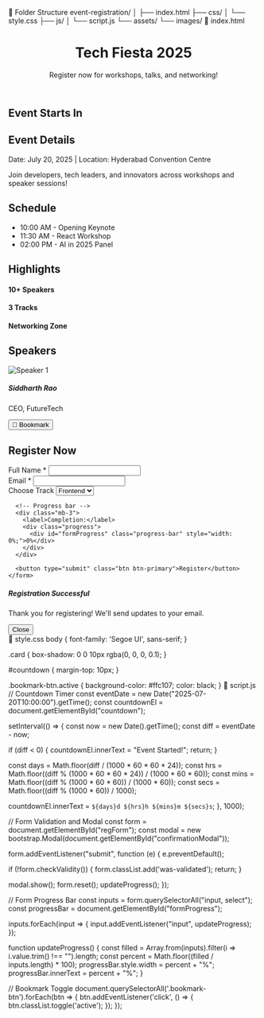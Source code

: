 📁 Folder Structure
event-registration/
│
├── index.html
├── css/
│   └── style.css
├── js/
│   └── script.js
└── assets/
    └── images/
📄 index.html
<!DOCTYPE html>
<html lang="en">
<head>
  <meta charset="UTF-8" />
  <meta name="viewport" content="width=device-width, initial-scale=1.0"/>
  <title>Tech Event Registration</title>
  <link rel="stylesheet" href="https://cdn.jsdelivr.net/npm/bootstrap@5.3.0/dist/css/bootstrap.min.css"/>
  <link rel="stylesheet" href="css/style.css"/>
</head>
<body>

  <!-- Header -->
  <header class="bg-primary text-white p-4 text-center">
    <h1>Tech Fiesta 2025</h1>
    <p>Register now for workshops, talks, and networking!</p>
  </header>

  <!-- Countdown Timer -->
  <section class="text-center p-3" id="countdownSection">
    <h2>Event Starts In</h2>
    <div id="countdown" class="fs-3 text-danger fw-bold"></div>
  </section>

  <!-- Event Details -->
  <section class="container my-5">
    <h2>Event Details</h2>
    <p>Date: July 20, 2025 | Location: Hyderabad Convention Centre</p>
    <p>Join developers, tech leaders, and innovators across workshops and speaker sessions!</p>
  </section>

  <!-- Schedule -->
  <section class="container my-5">
    <h2>Schedule</h2>
    <ul class="list-group">
      <li class="list-group-item">10:00 AM - Opening Keynote</li>
      <li class="list-group-item">11:30 AM - React Workshop</li>
      <li class="list-group-item">02:00 PM - AI in 2025 Panel</li>
    </ul>
  </section>

  <!-- Features -->
  <section class="container my-5">
    <h2 class="mb-4">Highlights</h2>
    <div class="row text-center">
      <div class="col-md-4">
        <div class="card p-3">
          <h4>10+ Speakers</h4>
        </div>
      </div>
      <div class="col-md-4">
        <div class="card p-3">
          <h4>3 Tracks</h4>
        </div>
      </div>
      <div class="col-md-4">
        <div class="card p-3">
          <h4>Networking Zone</h4>
        </div>
      </div>
    </div>
  </section>

  <!-- Speaker Section -->
  <section class="container my-5">
    <h2>Speakers</h2>
    <div class="row">
      <div class="col-md-4">
        <div class="card">
          <img src="assets/images/speaker1.jpg" class="card-img-top" alt="Speaker 1">
          <div class="card-body">
            <h5 class="card-title">Siddharth Rao</h5>
            <p class="card-text">CEO, FutureTech</p>
            <button class="btn btn-outline-secondary bookmark-btn">🔖 Bookmark</button>
          </div>
        </div>
      </div>
      <!-- Add more speaker cards as needed -->
    </div>
  </section>

  <!-- Registration Form -->
  <section class="container my-5">
    <h2>Register Now</h2>
    <form id="regForm" novalidate>
      <div class="mb-3">
        <label for="name" class="form-label">Full Name *</label>
        <input type="text" class="form-control" id="name" required>
      </div>
      <div class="mb-3">
        <label for="email" class="form-label">Email *</label>
        <input type="email" class="form-control" id="email" required>
      </div>
      <div class="mb-3">
        <label for="track" class="form-label">Choose Track</label>
        <select class="form-select" id="track">
          <option>Frontend</option>
          <option>Backend</option>
          <option>AI/ML</option>
        </select>
      </div>

      <!-- Progress bar -->
      <div class="mb-3">
        <label>Completion:</label>
        <div class="progress">
          <div id="formProgress" class="progress-bar" style="width: 0%;">0%</div>
        </div>
      </div>

      <button type="submit" class="btn btn-primary">Register</button>
    </form>
  </section>

  <!-- Modal -->
  <div class="modal fade" id="confirmationModal" tabindex="-1">
    <div class="modal-dialog">
      <div class="modal-content">
        <div class="modal-header">
          <h5 class="modal-title">Registration Successful</h5>
        </div>
        <div class="modal-body">
          <p>Thank you for registering! We'll send updates to your email.</p>
        </div>
        <div class="modal-footer">
          <button class="btn btn-secondary" data-bs-dismiss="modal">Close</button>
        </div>
      </div>
    </div>
  </div>

  <!-- Bootstrap JS & Custom JS -->
  <script src="https://cdn.jsdelivr.net/npm/bootstrap@5.3.0/dist/js/bootstrap.bundle.min.js"></script>
  <script src="js/script.js"></script>
</body>
</html>
🎨 style.css
body {
  font-family: 'Segoe UI', sans-serif;
}

.card {
  box-shadow: 0 0 10px rgba(0, 0, 0, 0.1);
}

#countdown {
  margin-top: 10px;
}

.bookmark-btn.active {
  background-color: #ffc107;
  color: black;
}
🧠 script.js
// Countdown Timer
const eventDate = new Date("2025-07-20T10:00:00").getTime();
const countdownEl = document.getElementById("countdown");

setInterval(() => {
  const now = new Date().getTime();
  const diff = eventDate - now;

  if (diff < 0) {
    countdownEl.innerText = "Event Started!";
    return;
  }

  const days = Math.floor(diff / (1000 * 60 * 60 * 24));
  const hrs = Math.floor((diff % (1000 * 60 * 60 * 24)) / (1000 * 60 * 60));
  const mins = Math.floor((diff % (1000 * 60 * 60)) / (1000 * 60));
  const secs = Math.floor((diff % (1000 * 60)) / 1000);

  countdownEl.innerText = `${days}d ${hrs}h ${mins}m ${secs}s`;
}, 1000);

// Form Validation and Modal
const form = document.getElementById("regForm");
const modal = new bootstrap.Modal(document.getElementById("confirmationModal"));

form.addEventListener("submit", function (e) {
  e.preventDefault();

  if (!form.checkValidity()) {
    form.classList.add('was-validated');
    return;
  }

  modal.show();
  form.reset();
  updateProgress();
});

// Form Progress Bar
const inputs = form.querySelectorAll("input, select");
const progressBar = document.getElementById("formProgress");

inputs.forEach(input => {
  input.addEventListener("input", updateProgress);
});

function updateProgress() {
  const filled = Array.from(inputs).filter(i => i.value.trim() !== "").length;
  const percent = Math.floor((filled / inputs.length) * 100);
  progressBar.style.width = percent + "%";
  progressBar.innerText = percent + "%";
}

// Bookmark Toggle
document.querySelectorAll('.bookmark-btn').forEach(btn => {
  btn.addEventListener('click', () => {
    btn.classList.toggle('active');
  });
});
